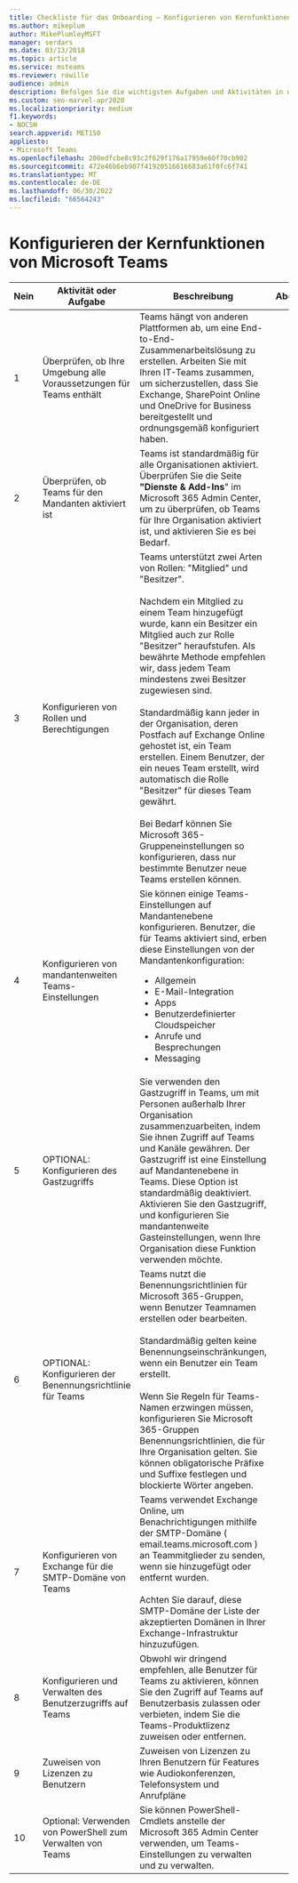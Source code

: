 ```yaml
---
title: Checkliste für das Onboarding – Konfigurieren von Kernfunktionen – Microsoft Teams
ms.author: mikeplum
author: MikePlumleyMSFT
manager: serdars
ms.date: 03/13/2018
ms.topic: article
ms.service: msteams
ms.reviewer: rowille
audience: admin
description: Befolgen Sie die wichtigsten Aufgaben und Aktivitäten in dieser Checkliste, wenn Sie Teams für Ihre Organisation konfigurieren.
ms.custom: seo-marvel-apr2020
ms.localizationpriority: medium
f1.keywords:
- NOCSH
search.appverid: MET150
appliesto:
- Microsoft Teams
ms.openlocfilehash: 200edfcbe8c93c2f629f176a17959e60f70cb902
ms.sourcegitcommit: 472e46b6eb907f41920516616683a61f0fc6f741
ms.translationtype: MT
ms.contentlocale: de-DE
ms.lasthandoff: 06/30/2022
ms.locfileid: "66564243"
---
```

# <a name="configure-microsoft-teams-core-capabilities"></a>Konfigurieren der Kernfunktionen von Microsoft Teams

| Nein | Aktivität oder Aufgabe | Beschreibung | Abgeschlossen? | Weitere Informationen |
|----|-----------------------------------------------------------------|--------------------------------------------------------------------------------------------------------------------------------------------------------------------------------------------------------------------------------------------------------------------------------------------------------------------------------------------------------------------------------------------------------------------------------------------------------------------------------------------------------------------------------------------|------------|---------------------------------------------------------------------------------------------------------------------------------------------------------------------------------------------------------------------------------------------------------------------------------------------------------------------------------------------------------------------------------------|
| 1  | Überprüfen, ob Ihre Umgebung alle Voraussetzungen für Teams enthält | Teams hängt von anderen Plattformen ab, um eine End-to-End-Zusammenarbeitslösung zu erstellen. Arbeiten Sie mit Ihren IT-Teams zusammen, um sicherzustellen, dass Sie Exchange, SharePoint Online und OneDrive for Business bereitgestellt und ordnungsgemäß konfiguriert haben. | | [Interaktion von SharePoint Online und OneDrive for Business mit Microsoft Teams](sharepoint-onedrive-interact.md) <br/><br/>[Interaktion von Exchange und Microsoft Teams](exchange-teams-interact.md) |
| 2  | Überprüfen, ob Teams für den Mandanten aktiviert ist | Teams ist standardmäßig für alle Organisationen aktiviert. Überprüfen Sie die Seite **"Dienste & Add-Ins**" im Microsoft 365 Admin Center, um zu überprüfen, ob Teams für Ihre Organisation aktiviert ist, und aktivieren Sie es bei Bedarf. | | [Einrichten von Microsoft Teams in Microsoft 365 oder Office 365](office-365-set-up.md) |
| 3  | Konfigurieren von Rollen und Berechtigungen | Teams unterstützt zwei Arten von Rollen: "Mitglied" und "Besitzer". <br/><br/>Nachdem ein Mitglied zu einem Team hinzugefügt wurde, kann ein Besitzer ein Mitglied auch zur Rolle "Besitzer" heraufstufen. Als bewährte Methode empfehlen wir, dass jedem Team mindestens zwei Besitzer zugewiesen sind. <br/><br/>Standardmäßig kann jeder in der Organisation, deren Postfach auf Exchange Online gehostet ist, ein Team erstellen. Einem Benutzer, der ein neues Team erstellt, wird automatisch die Rolle "Besitzer" für dieses Team gewährt. <br/><br/>Bei Bedarf können Sie Microsoft 365-Gruppeneinstellungen so konfigurieren, dass nur bestimmte Benutzer neue Teams erstellen können. | | [Zuweisen von Rollen und Berechtigungen in Microsoft Teams](assign-roles-permissions.md) <br/><br/>[Microsoft 365-Gruppen und Microsoft Teams](office-365-groups.md) <br/><br/>[Verwalten, wer Microsoft 365-Gruppen erstellen kann](https://support.office.com/article/Manage-who-can-create-Office-365-Groups-4c46c8cb-17d0-44b5-9776-005fced8e618) |
| 4  | Konfigurieren von mandantenweiten Teams-Einstellungen | Sie können einige Teams-Einstellungen auf Mandantenebene konfigurieren. Benutzer, die für Teams aktiviert sind, erben diese Einstellungen von der Mandantenkonfiguration:<ul><li>Allgemein</li><li>E-Mail-Integration</li><li>Apps</li><li>Benutzerdefinierter Cloudspeicher</li><li>Anrufe und Besprechungen</li><li>Messaging</li></ul>| | [Verwalten von Microsoft Teams-Einstellungen in Ihrer Organisation](enable-features-office-365.md) |
| 5  | OPTIONAL: Konfigurieren des Gastzugriffs | Sie verwenden den Gastzugriff in Teams, um mit Personen außerhalb Ihrer Organisation zusammenzuarbeiten, indem Sie ihnen Zugriff auf Teams und Kanäle gewähren. Der Gastzugriff ist eine Einstellung auf Mandantenebene in Teams. Diese Option ist standardmäßig deaktiviert. <br/>Aktivieren Sie den Gastzugriff, und konfigurieren Sie mandantenweite Gasteinstellungen, wenn Ihre Organisation diese Funktion verwenden möchte. | | [Gastzugriff in Microsoft Teams](guest-access.md) |
| 6  | OPTIONAL: Konfigurieren der Benennungsrichtlinie für Teams | Teams nutzt die Benennungsrichtlinien für Microsoft 365-Gruppen, wenn Benutzer Teamnamen erstellen oder bearbeiten. <br/><br/>Standardmäßig gelten keine Benennungseinschränkungen, wenn ein Benutzer ein Team erstellt. <br/><br/>Wenn Sie Regeln für Teams-Namen erzwingen müssen, konfigurieren Sie Microsoft 365-Gruppen Benennungsrichtlinien, die für Ihre Organisation gelten. Sie können obligatorische Präfixe und Suffixe festlegen und blockierte Wörter angeben. | | [Planen von Microsoft 365-Gruppen beim Erstellen von Teams in Microsoft Teams](plan-office-365-groups.md) <br/><br/>[Microsoft 365-Gruppen Benennungsrichtlinie](https://support.office.com/article/Office-365-Groups-naming-policy-6ceca4d3-cad1-4532-9f0f-d469dfbbb552) |
| 7  | Konfigurieren von Exchange für die SMTP-Domäne von Teams | Teams verwendet Exchange Online, um Benachrichtigungen mithilfe der SMTP-Domäne ( email.teams.microsoft.com ) an Teammitglieder zu senden, wenn sie hinzugefügt oder entfernt wurden. <br/><br/>Achten Sie darauf, diese SMTP-Domäne der Liste der akzeptierten Domänen in Ihrer Exchange-Infrastruktur hinzuzufügen. | | [Erstellen von Listen sicherer Absender in Exchange](/microsoft-365/security/office-365-security/create-safe-sender-lists-in-office-365?view=o365-worldwide) |
| 8  | Konfigurieren und Verwalten des Benutzerzugriffs auf Teams | Obwohl wir dringend empfehlen, alle Benutzer für Teams zu aktivieren, können Sie den Zugriff auf Teams auf Benutzerbasis zulassen oder verbieten, indem Sie die Teams-Produktlizenz zuweisen oder entfernen. | | [Verwalten des Benutzerzugriffs auf Microsoft Teams](user-access.md) |
| 9  | Zuweisen von Lizenzen zu Benutzern | Zuweisen von Lizenzen zu Ihren Benutzern für Features wie Audiokonferenzen, Telefonsystem und Anrufpläne | | [Zuweisen von Microsoft Teams-Add-On-Lizenzen](teams-add-on-licensing/assign-teams-add-on-licenses.md)|
| 10 | Optional: Verwenden von PowerShell zum Verwalten von Teams | Sie können PowerShell-Cmdlets anstelle der Microsoft 365 Admin Center verwenden, um Teams-Einstellungen zu verwalten und zu verwalten. | | [PowerShell für Microsoft Teams](/powershell/module/teams/?view=teams-ps) |